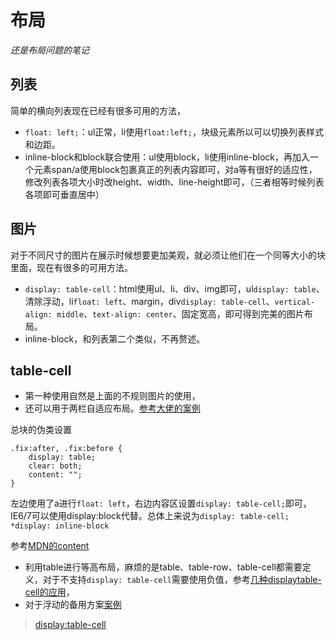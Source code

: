 # 布局

_还是布局问题的笔记_

## 列表

简单的横向列表现在已经有很多可用的方法，

* ``float: left;``：ul正常，li使用``float:left;``，块级元素所以可以切换列表样式和边距。
* inline-block和block联合使用：ul使用block，li使用inline-block，再加入一个元素span/a使用block包裹真正的列表内容即可，对a等有很好的适应性，修改列表各项大小时改height、width、line-height即可，（三者相等时候列表各项即可垂直居中）



## 图片

对于不同尺寸的图片在展示时候想要更加美观，就必须让他们在一个同等大小的块里面，现在有很多的可用方法。

* ``display: table-cell``：html使用ul、li、div、img即可，ul``display: table``、清除浮动，li``float: left``、margin，div``display: table-cell``、``vertical-align: middle``、``text-align: center``、固定宽高，即可得到完美的图片布局。
* inline-block，和列表第二个类似，不再赘述。



## table-cell

* 第一种使用自然是上面的不规则图片的使用，
* 还可以用于两栏自适应布局。[参考大佬的案例](https://www.zhangxinxu.com/study/201010/table-cell-two-column-flow-layout.html)

总块的伪类设置

```
.fix:after, .fix:before {
	display: table;
	clear: both;
	content: "";
}
```

左边使用了a进行``float: left``，右边内容区设置``display: table-cell;``即可，IE6/7可以使用display:block代替。总体上来说为``display: table-cell; *display: inline-block``

参考[MDN的content](https://developer.mozilla.org/zh-CN/docs/Web/CSS/content)

* 利用table进行等高布局，麻烦的是table、table-row、table-cell都需要定义，对于不支持``display: table-cell``需要使用负值，参考[几种displaytable-cell的应用]([https://www.zhangxinxu.com/wordpress/2010/10/%E6%88%91%E6%89%80%E7%9F%A5%E9%81%93%E7%9A%84%E5%87%A0%E7%A7%8Ddisplaytable-cell%E7%9A%84%E5%BA%94%E7%94%A8/](https://www.zhangxinxu.com/wordpress/2010/10/我所知道的几种displaytable-cell的应用/))，
* 对于浮动的备用方案[案例](https://www.zhangxinxu.com/study/201010/table-cell-list-flow-layout.html)















> [display:table-cell]([https://www.zhangxinxu.com/wordpress/2010/10/%E6%88%91%E6%89%80%E7%9F%A5%E9%81%93%E7%9A%84%E5%87%A0%E7%A7%8Ddisplaytable-cell%E7%9A%84%E5%BA%94%E7%94%A8/](https://www.zhangxinxu.com/wordpress/2010/10/我所知道的几种displaytable-cell的应用/))















